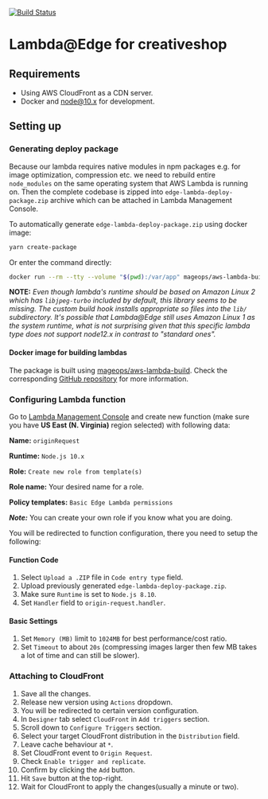 [![Build Status](https://travis-ci.com/mageops/aws-lambda-cloudfront-edge.svg?branch=master)](https://travis-ci.com/mageops/aws-lambda-cloudfront-edge)

# Lambda@Edge for creativeshop

## Requirements

-   Using AWS CloudFront as a CDN server.
-   Docker and node@10.x for development.

## Setting up

### Generating deploy package

Because our lambda requires native modules in npm packages e.g. for image optimization, compression etc. we need to rebuild entire `node_modules` on the same operating system that AWS Lambda is running on. Then the complete codebase is zipped into `edge-lambda-deploy-package.zip` archive which can be attached in Lambda Management Console.

To automatically generate `edge-lambda-deploy-package.zip` using docker image:

```bash
yarn create-package
```

Or enter the command directly:

```bash
docker run --rm --tty --volume "$(pwd):/var/app" mageops/aws-lambda-build:nodejs10.x nodejs-yarn edge-lambda-deploy-package
```

**NOTE:** _Even though lambda's runtime should be based on Amazon Linux 2 which has `libjpeg-turbo`
included by default, this library seems to be missing. The custom build hook installs appropriate
so files into the `lib/` subdirectory. It's possible that Lambda@Edge still uses
Amazon Linux 1 as the system runtime, what is not surprising given that this specific lambda
type does not support node12.x in contrast to "standard ones"._

#### Docker image for building lambdas

The package is built using [mageops/aws-lambda-build](https://hub.docker.com/r/mageops/aws-lambda-build).
Check the corresponding [GitHub repository](https://github.com/mageops/aws-lambda-build) for more information.

### Configuring Lambda function

Go to [Lambda Management Console](https://console.aws.amazon.com/lambda/home?region=us-east-1#/functions) and create new function (make sure you have **US East (N. Virginia)** region selected) with following data:

**Name:** `originRequest`

**Runtime:** `Node.js 10.x`

**Role:** `Create new role from template(s)`

**Role name:** Your desired name for a role.

**Policy templates:** `Basic Edge Lambda permissions`

_**Note:**_ You can create your own role if you know what you are doing.

You will be redirected to function configuration, there you need to setup the following:

#### Function Code

1.  Select `Upload a .ZIP` file in `Code entry type` field.
2.  Upload previously generated `edge-lambda-deploy-package.zip`.
3.  Make sure `Runtime` is set to `Node.js 8.10`.
4.  Set `Handler` field to `origin-request.handler`.

#### Basic Settings

1.  Set `Memory (MB)` limit to `1024MB` for best performance/cost ratio.
2.  Set `Timeout` to about `20s` (compressing images larger then few MB takes a lot of time and can still be slower).

### Attaching to CloudFront

1.  Save all the changes.
2.  Release new version using `Actions` dropdown.
3.  You will be redirected to certain version configuration.
4.  In `Designer` tab select `CloudFront` in `Add triggers` section.
5.  Scroll down to `Configure Triggers` section.
6.  Select your target CloudFront distribution in the `Distribution` field.
7.  Leave cache behaviour at `*`.
8.  Set CloudFront event to `Origin Request`.
9.  Check `Enable trigger and replicate`.
10. Confirm by clicking the `Add` button.
11. Hit `Save` button at the top-right.
12. Wait for CloudFront to apply the changes(usually a minute or two).
